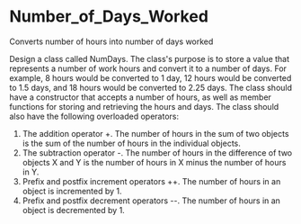 # Number_of_Days_Worked
Converts number of hours  into number of days worked

Design a class called NumDays. The class's purpose is to store a value that represents a number of work hours and convert it to a number of days. For example, 8 hours would be converted to 1 day, 12 hours would be converted to 1.5 days, and 18 hours would be converted to 2.25 days. The class should have a constructor that accepts a number of hours, as well as member functions for storing and retrieving the hours and days. The class should also have the following overloaded operators:

1. The addition operator +. The number of hours in the sum of two objects is the sum of the number of hours in the individual objects.
2. The subtraction operator -. The number of hours in the difference of two objects X and Y is the number of hours in X minus the number of hours in Y.
3. Prefix and postfix increment operators ++. The number of hours in an object is incremented by 1.
4. Prefix and postfix decrement operators --. The number of hours in an object is decremented by 1.
